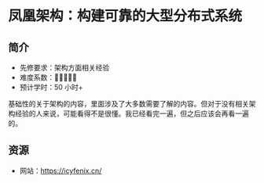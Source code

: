 # 凤凰架构：构建可靠的大型分布式系统

## 简介

- 先修要求：架构方面相关经验
- 难度系数：🌟🌟🌟🌟🌟
- 预计学时：50 小时+

基础性的关于架构的内容，里面涉及了大多数需要了解的内容。但对于没有相关架构经验的人来说，可能看得不是很懂。我已经看完一遍，但之后应该会再看一遍的。

## 资源

- 网站：https://icyfenix.cn/
